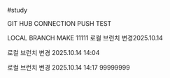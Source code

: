 #study

GIT HUB CONNECTION PUSH TEST

LOCAL BRANCH MAKE
11111
로컬 브런치 변경2025.10.14

로컬 브런치 변경 2025.10.14 14:04

로컬 브런치 변경 2025.10.14 14:17
99999999
